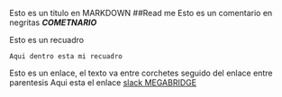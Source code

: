 Esto es un titulo en MARKDOWN
##Read me
Esto es un comentario en negritas
___COMETNARIO___

Esto es un recuadro
```
Aqui dentro esta mi recuadro
```

Esto es un enlace, el texto va entre corchetes seguido del enlace entre parentesis
Aqui esta el enlace [slack MEGABRIDGE](https://app.slack.com/workspace-signin?redir=%2Fgantry%2Fauth%3Ffbclid%3DIwAR3-5OC3DH651J5_1lkET34uqjiUivNCH44fqkIoh_jNad9wfynfYH8AXUA%26app%3Dclient%26lc%3D1602302252%26return_to%3D%252Fclient%252FT6R3SB8N6%252Fthreads%253Ffbclid%253DIwAR3-5OC3DH651J5_1lkET34uqjiUivNCH44fqkIoh_jNad9wfynfYH8AXUA%26teams%3D)
